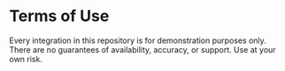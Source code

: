 # Terms of Use

Every integration in this repository is for demonstration purposes only.
There are no guarantees of availability, accuracy, or support.
Use at your own risk.
